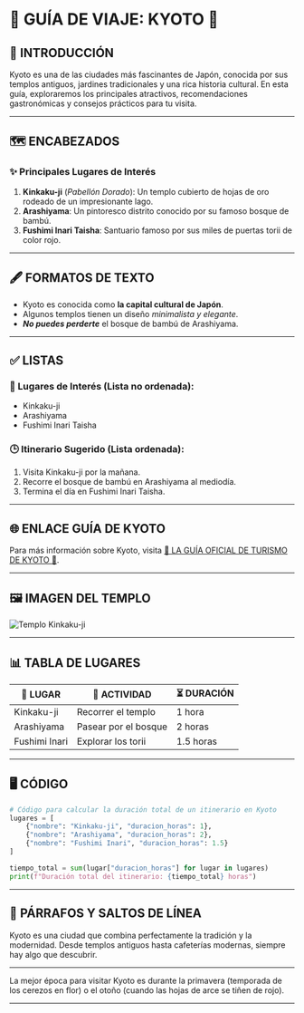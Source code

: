 
# 🌸 GUÍA DE VIAJE: KYOTO 🌸

## 🏯 INTRODUCCIÓN

Kyoto es una de las ciudades más fascinantes de Japón, conocida por sus templos antiguos, jardines tradicionales y una rica historia cultural. En esta guía, exploraremos los principales atractivos, recomendaciones gastronómicas y consejos prácticos para tu visita.

---

## 🗺️ ENCABEZADOS

### ✨ Principales Lugares de Interés

1. **Kinkaku-ji** (*Pabellón Dorado*): Un templo cubierto de hojas de oro rodeado de un impresionante lago.
2. **Arashiyama**: Un pintoresco distrito conocido por su famoso bosque de bambú.
3. **Fushimi Inari Taisha**: Santuario famoso por sus miles de puertas torii de color rojo.

---

## 🖋️ FORMATOS DE TEXTO

-  Kyoto es conocida como **la capital cultural de Japón**.
-  Algunos templos tienen un diseño *minimalista y elegante*.
-  ***No puedes perderte*** el bosque de bambú de Arashiyama.

---

## ✅ LISTAS

### 📍 Lugares de Interés (Lista no ordenada):
- Kinkaku-ji
- Arashiyama
- Fushimi Inari Taisha

### 🕒 Itinerario Sugerido (Lista ordenada):
1. Visita Kinkaku-ji por la mañana.
2. Recorre el bosque de bambú en Arashiyama al mediodía.
3. Termina el día en Fushimi Inari Taisha.

---

<!-- Esto es un comentario en Markdown: Puedes usar comentarios para agregar notas privadas o recordatorios. -->

## 🌐 ENLACE GUÍA DE KYOTO

Para más información sobre Kyoto, visita [🌸 LA GUÍA OFICIAL DE TURISMO DE KYOTO 🌸](https://kyoto.travel/).

---

## 🖼️ IMAGEN DEL TEMPLO

![Templo Kinkaku-ji](kinkakuji-800x343.jpg)

---

## 📊 TABLA DE LUGARES

| 🏯 LUGAR        | 🎯 ACTIVIDAD            | ⏳ DURACIÓN  |
|-----------------|-------------------------|--------------|
| Kinkaku-ji      | Recorrer el templo      | 1 hora       |
| Arashiyama      | Pasear por el bosque    | 2 horas      |
| Fushimi Inari   | Explorar los torii      | 1.5 horas    |

---

## 🖥️ CÓDIGO

```python
# Código para calcular la duración total de un itinerario en Kyoto
lugares = [
    {"nombre": "Kinkaku-ji", "duracion_horas": 1},
    {"nombre": "Arashiyama", "duracion_horas": 2},
    {"nombre": "Fushimi Inari", "duracion_horas": 1.5}
]

tiempo_total = sum(lugar["duracion_horas"] for lugar in lugares)
print(f"Duración total del itinerario: {tiempo_total} horas")
```

---

## 📝 PÁRRAFOS Y SALTOS DE LÍNEA

Kyoto es una ciudad que combina perfectamente la tradición y la modernidad. Desde templos antiguos hasta cafeterías modernas, siempre hay algo que descubrir.

---

La mejor época para visitar Kyoto es durante la primavera (temporada de los cerezos en flor) o el otoño (cuando las hojas de arce se tiñen de rojo).

---

<!-- 🌟 Este comentario es para recordarte que puedes personalizar esta guía según tus intereses. 🌟 -->

